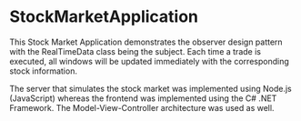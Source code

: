# StockMarketApplication
This Stock Market Application demonstrates the observer design pattern with the RealTimeData class being the subject. Each time a trade is executed, all windows will be updated immediately with the corresponding stock information.

The server that simulates the stock market was implemented using Node.js (JavaScript) whereas the frontend was implemented using the C# .NET Framework. The Model-View-Controller architecture was used as well.
